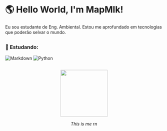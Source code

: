 # 🌎 Hello World, I'm MapMlk! 
Eu sou estudante de Eng. Ambiental. Estou me aprofundado em tecnologias que poderão selvar o mundo.

##
### 📖 Estudando:
![Markdown](https://img.shields.io/badge/Markdown-000?style=for-the-badge&logo=markdown)
![Python](https://img.shields.io/badge/python-000?style=for-the-badge&logo=python&logoColor=fff)

##
<div align="center">

<img width="150" src="https://media.giphy.com/media/v1.Y2lkPTc5MGI3NjExbmplajNyamNteDBnZ3g0M2c1OXBucXo2dGExaWdmaDUyYml6b3lqeSZlcD12MV9naWZzX3NlYXJjaCZjdD1n/lJNoBCvQYp7nq/giphy.gif">
<p><em>This is me rn</em></p>

</div>

